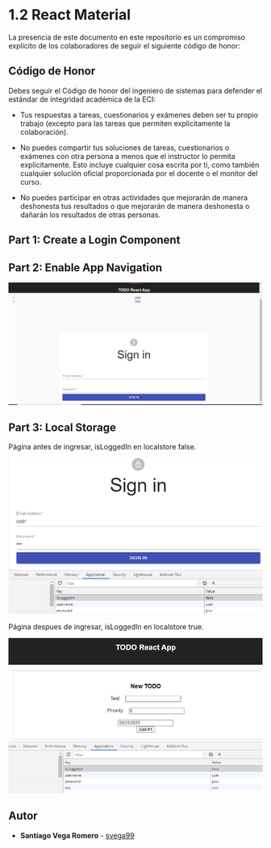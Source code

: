 # 1.2 React Material

La presencia de este documento en este repositorio es un compromiso explícito de los colaboradores de seguir el siguiente código de honor:

Código de Honor
------
Debes seguir el Código de honor del ingeniero de sistemas para defender el estándar de integridad académica de la ECI:

- Tus respuestas a tareas, cuestionarios y exámenes deben ser tu propio trabajo (excepto para las tareas que permiten explícitamente la colaboración).

- No puedes compartir tus soluciones de tareas, cuestionarios o exámenes con otra persona a menos que el instructor lo permita explícitamente. Esto incluye cualquier cosa escrita por ti, como también cualquier solución oficial proporcionada por el docente o el monitor del curso.

- No puedes participar en otras actividades que mejorarán de manera deshonesta tus resultados o que mejorarán de manera deshonesta o dañarán los resultados de otras personas.


## Part 1: Create a Login Component



## Part 2: Enable App Navigation 


![alt text](img/2.PNG)

## Part 3: Local Storage

Página antes de ingresar, isLoggedIn en localstore false.

![alt text](img/3.1.PNG)

Página despues de ingresar, isLoggedIn en localstore true.

![alt text](img/3.2.PNG)

## Autor

* **Santiago Vega Romero**  - [svega99](https://github.com/svega99)
